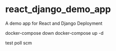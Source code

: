 # react_django_demo_app
A demo app for React and Django Deployment

docker-compose down
docker-compose up -d

test poll scm
